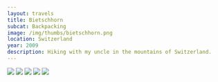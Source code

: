 ```yaml
--- 
layout: travels
title: Bietschhorn
subcat: Backpacking
image: /img/thumbs/bietschhorn.png
location: Switzerland
year: 2009
description: Hiking with my uncle in the mountains of Switzerland.
---
```


 <img src="https://lh6.googleusercontent.com/-A4rFyT_htC4/T1vao31n1VI/AAAAAAAABaU/En6X0Rn2TMM/w600-h450-no/DSCF3255.JPG">

 <img src="https://lh4.googleusercontent.com/-WIyqafbMbNs/T1vao_TJITI/AAAAAAAABaI/5PpPbwsg_bw/w600-h450-no/DSCF3259.JPG">

 <img src="https://lh3.googleusercontent.com/-sLsTZnts34I/T1vao1KgoEI/AAAAAAAABZ8/V6PWtkA7Z8E/w391-h521-no/DSCF3262.JPG">

 <img src="https://lh3.googleusercontent.com/-oKtDlmSgLH0/T1vapcJOj1I/AAAAAAAABaE/hLBQyWhxLAE/w600-h450-no/DSCF3265.JPG">

 <img src="https://lh4.googleusercontent.com/-LIPIjFXGU1s/T1vap7CZ-1I/AAAAAAAABaY/nMdXq-W20F4/w600-h450-no/DSCF3268.JPG">


